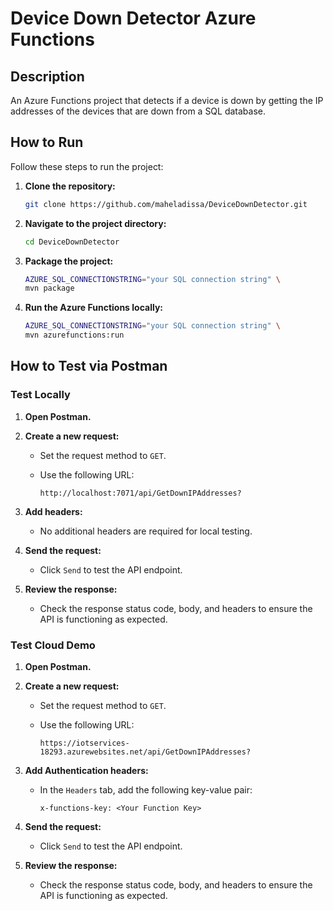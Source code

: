 # Device Down Detector Azure Functions

## Description

An Azure Functions project that detects if a device is down by getting the IP addresses of the devices that are down from a SQL database.

## How to Run

Follow these steps to run the project:

1. **Clone the repository:**

   ```bash
   git clone https://github.com/maheladissa/DeviceDownDetector.git
   ```

2. **Navigate to the project directory:**

   ```bash
   cd DeviceDownDetector
   ```

3. **Package the project:**

   ```bash
   AZURE_SQL_CONNECTIONSTRING="your SQL connection string" \
   mvn package
   ```

4. **Run the Azure Functions locally:**

   ```bash
   AZURE_SQL_CONNECTIONSTRING="your SQL connection string" \
   mvn azurefunctions:run
   ```

## How to Test via Postman

### Test Locally

1. **Open Postman.**

2. **Create a new request:**

    - Set the request method to `GET`.
    - Use the following URL:

      ```
      http://localhost:7071/api/GetDownIPAddresses?
      ```

3. **Add headers:**

    - No additional headers are required for local testing.

4. **Send the request:**

    - Click `Send` to test the API endpoint.

5. **Review the response:**

    - Check the response status code, body, and headers to ensure the API is functioning as expected.

### Test Cloud Demo

1. **Open Postman.**

2. **Create a new request:**

    - Set the request method to `GET`.
    - Use the following URL:

      ```
      https://iotservices-18293.azurewebsites.net/api/GetDownIPAddresses?
      ```

3. **Add Authentication headers:**

    - In the `Headers` tab, add the following key-value pair:

      ```
      x-functions-key: <Your Function Key>
      ```

4. **Send the request:**

    - Click `Send` to test the API endpoint.

5. **Review the response:**

    - Check the response status code, body, and headers to ensure the API is functioning as expected.
